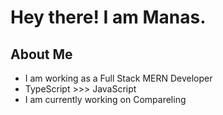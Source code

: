 # Hey there! I am Manas. 

## About Me

- I am working as a Full Stack MERN Developer
- TypeScript >>> JavaScript
- I am currently working on Compareling
